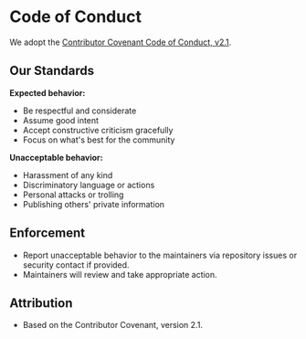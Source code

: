 # Code of Conduct

We adopt the [Contributor Covenant Code of Conduct, v2.1](https://www.contributor-covenant.org/version/2/1/code_of_conduct/).

## Our Standards
**Expected behavior:**
- Be respectful and considerate
- Assume good intent
- Accept constructive criticism gracefully
- Focus on what's best for the community

**Unacceptable behavior:**
- Harassment of any kind
- Discriminatory language or actions
- Personal attacks or trolling
- Publishing others' private information

## Enforcement
- Report unacceptable behavior to the maintainers via repository issues or security contact if provided.
- Maintainers will review and take appropriate action.

## Attribution
- Based on the Contributor Covenant, version 2.1.
